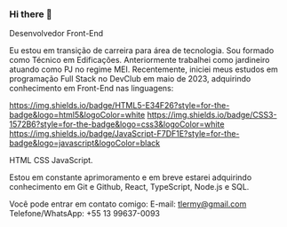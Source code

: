 ### Hi there 👋


Desenvolvedor Front-End

Eu estou em transição de carreira para  área de tecnologia. Sou formado como Técnico em Edificações. Anteriormente trabalhei como jardineiro atuando como PJ no regime MEI. Recentemente, iniciei meus estudos em programação Full Stack no DevClub em maio de 2023, adquirindo conhecimento em Front-End nas linguagens:

https://img.shields.io/badge/HTML5-E34F26?style=for-the-badge&logo=html5&logoColor=white
https://img.shields.io/badge/CSS3-1572B6?style=for-the-badge&logo=css3&logoColor=white
https://img.shields.io/badge/JavaScript-F7DF1E?style=for-the-badge&logo=javascript&logoColor=black

HTML
CSS
JavaScript. 

Estou em constante aprimoramento e em breve estarei adquirindo conhecimento em Git e Github, React, TypeScript, Node.js e SQL. 

Você pode entrar em contato comigo:
E-mail: tlermy@gmail.com
Telefone/WhatsApp: +55 13 99637-0093
<!--
**TiagoGrilloLermy/TiagoGrilloLermy** is a ✨ _special_ ✨ repository because its `README.md` (this file) appears on your GitHub profile.

Here are some ideas to get you started:

- 🔭 I’m currently working on ...
- 🌱 I’m currently learning ...
- 👯 I’m looking to collaborate on ...
- 🤔 I’m looking for help with ...
- 💬 Ask me about ...
- 📫 How to reach me: ...
- 😄 Pronouns: ...
- ⚡ Fun fact: ...
-->
